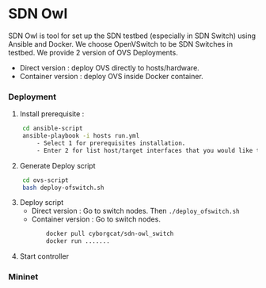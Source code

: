 # SDN Owl
   SDN Owl is tool for set up the SDN testbed (especially in SDN Switch) using Ansible and Docker. We choose OpenVSwitch to be SDN Switches in testbed. We provide 2 version of OVS Deployments. 
   * Direct version : deploy OVS directly to hosts/hardware.
   * Container version : deploy OVS inside Docker container.

### Deployment
1. Install prerequisite :
```bash
    cd ansible-script 
    ansible-playbook -i hosts run.yml
        - Select 1 for prerequisites installation.
        - Enter 2 for list host/target interfaces that you would like to add in swith
```
2. Generate Deploy script 
```bash
    cd ovs-script
    bash deploy-ofswitch.sh
```
3. Deploy script 
    * Direct version : Go to switch nodes. Then `./deploy_ofswitch.sh`
    * Container version : Go to switch nodes.
        ```bash
            docker pull cyborgcat/sdn-owl_switch
            docker run .......
        ```
4. Start controller 


### Mininet 